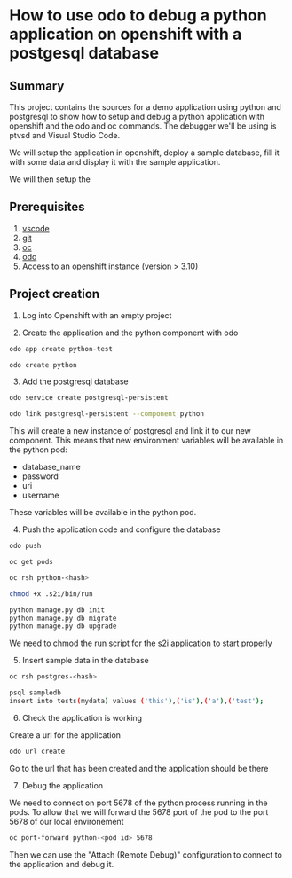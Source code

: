 # How to use odo to debug a python application on openshift with a postgesql database

## Summary

This project contains the sources for a demo application using python and postgresql to show how to setup and debug a python application with openshift and the odo and oc commands. The debugger we'll be using is ptvsd and Visual Studio Code.

We will setup the application in openshift, deploy a sample database, fill it with some data and display it with the sample application.

We will then setup the 

## Prerequisites

1. [vscode](https://code.visualstudio.com/Download)
2. [git](https://git-scm.com/downloads)
3. [oc](https://github.com/openshift/origin/releases)
4. [odo](https://github.com/redhat-developer/odo/releases)
5. Access to an openshift instance (version > 3.10)

## Project creation

1. Log into Openshift with an empty project

2. Create the application and the python component with odo

```sh
odo app create python-test

odo create python

```

3. Add the postgresql database

```sh
odo service create postgresql-persistent

odo link postgresql-persistent --component python
```

This will create a new instance of postgresql and link it to our new component. This means that new environment variables will be available in the python pod:

* database_name
* password
* uri
* username

These variables will be available in the python pod.


4. Push the application code and configure the database

```sh
odo push

oc get pods

oc rsh python-<hash>

chmod +x .s2i/bin/run

python manage.py db init
python manage.py db migrate
python manage.py db upgrade
```

We need to chmod the run script for the s2i application to start properly

5. Insert sample data in the database

```sh
oc rsh postgres-<hash>

psql sampledb
insert into tests(mydata) values ('this'),('is'),('a'),('test');
```

6. Check the application is working

Create a url for the application

```sh
odo url create
```

Go to the url that has been created and the application should be there

7. Debug the application

We need to connect on port 5678 of the python process running in the pods. To allow that we will forward the 5678 port of the pod to the port 5678 of our local environement

```sh
oc port-forward python-<pod id> 5678
```

Then we can use the "Attach (Remote Debug)" configuration to connect to the application and debug it.



